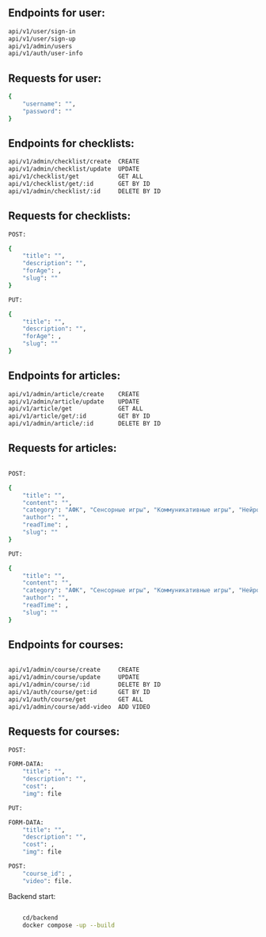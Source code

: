 
## Endpoints for user:
```bash
api/v1/user/sign-in
api/v1/user/sign-up
api/v1/admin/users
api/v1/auth/user-info
```

## Requests for user:
```bash
{
    "username": "",
    "password": ""
}
```

## Endpoints for checklists:
```bash
api/v1/admin/checklist/create  CREATE
api/v1/admin/checklist/update  UPDATE
api/v1/checklist/get           GET ALL
api/v1/checklist/get/:id       GET BY ID
api/v1/admin/checklist/:id     DELETE BY ID
```

## Requests for checklists:
```bash
POST:

{
    "title": "",
    "description": "",
    "forAge": ,
    "slug": ""
}

PUT:

{
    "title": "",
    "description": "",
    "forAge": ,
    "slug": ""
}
```

## Endpoints for articles:
```bash
api/v1/admin/article/create    CREATE
api/v1/admin/article/update    UPDATE
api/v1/article/get             GET ALL
api/v1/article/get/:id         GET BY ID
api/v1/admin/article/:id       DELETE BY ID
```

## Requests for articles:
```bash

POST:

{
    "title": "",
    "content": "",
    "category": "АФК", "Сенсорные игры", "Коммуникативные игры", "Нейроигры",
    "author": "",
    "readTime": ,
    "slug": ""
}

PUT:

{
    "title": "",
    "content": "",
    "category": "АФК", "Сенсорные игры", "Коммуникативные игры", "Нейроигры",
    "author": "",
    "readTime": ,
    "slug": ""
}
```

## Endpoints for courses:
```bash

api/v1/admin/course/create     CREATE
api/v1/admin/course/update     UPDATE
api/v1/admin/course/:id        DELETE BY ID
api/v1/auth/course/get:id      GET BY ID
api/v1/auth/course/get         GET ALL
api/v1/admin/course/add-video  ADD VIDEO
``` 

## Requests for courses:
```bash
POST:

FORM-DATA:
    "title": "",
    "description": "",
    "cost": ,
    "img": file

PUT:

FORM-DATA:
    "title": "",
    "description": "",
    "cost": ,
    "img": file

POST:
    "course_id": ,
    "video": file.
```

Backend start:
```bash

    cd/backend
    docker compose -up --build

```